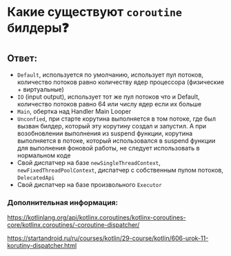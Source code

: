 # Какие существуют `coroutine` билдеры❓

## Ответ:

- `Default`, используется по умолчанию, использует пул потоков, количество потоков равно количеству
  ядер процессора (физические + виртуальные)
- `IO` (input output), использует тот же пул потоков что и Default, количество потоков равно 64 или
  числу ядер если их больше
- `Main`, обертка над Handler Main Looper
- `Unconfied`, при старте корутина выполняется в том потоке, где был вызван билдер, который эту
  корутину создал и запустил. А при возобновлении выполнения из suspend функции, корутина
  выполняется в потоке, который использовался в suspend функции для выполнения фоновой работы,
  не следует использовать в нормальном коде
- Свой диспатчер на базе `newSingleThreadContext`, `newFixedThreadPoolContext`, диспатчер с
  собственным пулом потоков, `DelecatedApi`
- Свой диспатчер на базе произвольного `Executor`

### Дополнительная информация:

https://kotlinlang.org/api/kotlinx.coroutines/kotlinx-coroutines-core/kotlinx.coroutines/-coroutine-dispatcher/

https://startandroid.ru/ru/courses/kotlin/29-course/kotlin/606-urok-11-korutiny-dispatcher.html
